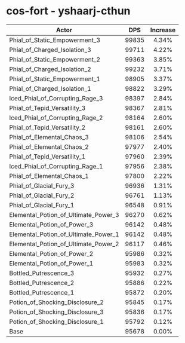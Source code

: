 # cos-fort - yshaarj-cthun
| Actor | DPS | Increase |
|---|:---:|:---:|
|Phial_of_Static_Empowerment_3|99835|4.34%|
|Phial_of_Charged_Isolation_3|99711|4.22%|
|Phial_of_Static_Empowerment_2|99363|3.85%|
|Phial_of_Charged_Isolation_2|99232|3.71%|
|Phial_of_Static_Empowerment_1|98905|3.37%|
|Phial_of_Charged_Isolation_1|98822|3.29%|
|Iced_Phial_of_Corrupting_Rage_3|98397|2.84%|
|Phial_of_Tepid_Versatility_3|98367|2.81%|
|Iced_Phial_of_Corrupting_Rage_2|98164|2.60%|
|Phial_of_Tepid_Versatility_2|98161|2.60%|
|Phial_of_Elemental_Chaos_3|98106|2.54%|
|Phial_of_Elemental_Chaos_2|97977|2.40%|
|Phial_of_Tepid_Versatility_1|97960|2.39%|
|Iced_Phial_of_Corrupting_Rage_1|97956|2.38%|
|Phial_of_Elemental_Chaos_1|97800|2.22%|
|Phial_of_Glacial_Fury_3|96936|1.31%|
|Phial_of_Glacial_Fury_2|96761|1.13%|
|Phial_of_Glacial_Fury_1|96548|0.91%|
|Elemental_Potion_of_Ultimate_Power_3|96270|0.62%|
|Elemental_Potion_of_Power_3|96142|0.48%|
|Elemental_Potion_of_Ultimate_Power_1|96142|0.48%|
|Elemental_Potion_of_Ultimate_Power_2|96117|0.46%|
|Elemental_Potion_of_Power_2|95986|0.32%|
|Elemental_Potion_of_Power_1|95983|0.32%|
|Bottled_Putrescence_3|95932|0.27%|
|Bottled_Putrescence_2|95886|0.22%|
|Bottled_Putrescence_1|95872|0.20%|
|Potion_of_Shocking_Disclosure_2|95845|0.17%|
|Potion_of_Shocking_Disclosure_3|95836|0.17%|
|Potion_of_Shocking_Disclosure_1|95792|0.12%|
|Base|95678|0.00%|
